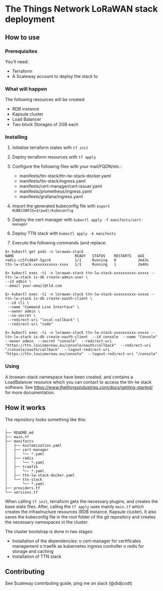 # The Things Network LoRaWAN stack deployment

## How to use

### Prerequisites

You'll need:
- Terraform
- A Scaleway account to deploy the stack to

### What will happen

The following resources will be created:
- RDB instance
- Kapsule cluster
- Load Balancer
- Two block Storages of 2GB each

### Installing

1. Initialize terraform states with `tf init`
1. Deploy terraform resources with `tf apply`
1. Configure the following files with your mail/FQDN/etc.:
   - manifests/ttn-stack/ttn-lw-stack-docker.yaml
   - manifests/ttn-stack/ingress.yaml
   - manifests/cert-manager/cert-issuer.yaml
   - manifests/prometheus/ingress.yaml
   - manifests/grafana/ingress.yaml
1. Import the generated kubeconfig file with `export KUBECONFIG=$(pwd)/kubeconfig`
1. Deploy the cert-manager with `kubectl apply -f manifests/cert-manager`
1. Deploy TTN stack with `kubectl apply -k manifests`

1. Execute the following commands (and replace:

```
$> kubectl get pods -n lorawan-stack
NAME                            READY   STATUS    RESTARTS   AGE
redis-cc5fcd64f-5gsr6           1/1     Running   0          2m43s
ttn-lw-stack-xxxxxxxxxxx-xxxx   1/1     Running   1          2m40s
```


```
$> kubectl exec -ti -n lorawan-stack ttn-lw-stack-xxxxxxxxxx-xxxxx -- ttn-lw-stack is-db create-admin-user \
--id admin \
--email your-email@tld.com
```

```
$> kubectl exec -ti -n lorawan-stack ttn-lw-stack-xxxxxxxxxx-xxxxx -- ttn-lw-stack is-db create-oauth-client \
 --id cli \
 --name "Command Line Interface" \
 --owner admin \
 --no-secret \
 --redirect-uri "local-callback" \
 --redirect-uri "code"
```
 
```
$> kubectl exec -ti -n lorawan-stack ttn-lw-stack-xxxxxxxxxx-xxxxx -- ttn-lw-stack is-db create-oauth-client  --id console  --name "Console"  --owner admin  --secret "console"  --redirect-uri "https://ttn.louismoreau.eu/console/oauth/callback"  --redirect-uri "/console/oauth/callback"  --logout-redirect-uri "https://ttn.louismoreau.eu/console"  --logout-redirect-uri "/console"
```


### Using

A lorawan-stack namespace have been created, and contains a LoadBalancer resource
which you can contact to access the ttn-lw stack software.
See https://www.thethingsindustries.com/docs/getting-started/ for more documentation.

## How it works

The repository looks something like this:
```
.
├── README.md
├── main.tf
├── manifests
│   ├── kustomization.yaml
│   ├── cert-manager
│   │   └── *.yaml
│   ├── redis
│   │   └── *.yaml
│   ├── traefik
│   │   └── *.yaml
│   ├── ttn-lw-stack-docker.yaml
│   └── ttn-stack
│       └── *.yaml
├── providers.tf
└── versions.tf
```

When calling `tf init`, terraform gets the necessary plugins, and creates the
base state files.  After, calling the `tf apply` uses mainly `main.tf` which
creates the infrastructure resources (RDB instance, Kapsule cluster). It also
saves the kubeconfig file in the root folder of the git repository and creates
the necessary namespaces in the cluster.

The cluster bootstrap is done in two stages:
- Installation of the dependencies:
  o cert-manager for certificates management
  o traefik as kubernetes ingress controller
  o redis for storage and caching
- Installation of TTN stack

## Contributing

See Scaleway contributing guide, ping me on slack (@didjcodt)

